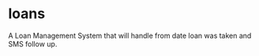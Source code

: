 loans
=====

A Loan Management System that will handle from date loan was taken and SMS follow up. 
